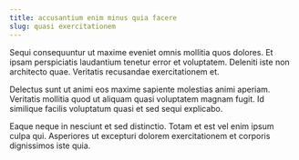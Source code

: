 ```yaml
---
title: accusantium enim minus quia facere
slug: quasi exercitationem
---
```


Sequi consequuntur ut maxime eveniet omnis mollitia quos dolores. Et ipsam perspiciatis laudantium tenetur error et voluptatem. Deleniti iste non architecto quae. Veritatis recusandae exercitationem et.

Delectus sunt ut animi eos maxime sapiente molestias animi aperiam. Veritatis mollitia quod ut aliquam quasi voluptatem magnam fugit. Id similique facilis voluptatum quasi et sed sequi explicabo.

Eaque neque in nesciunt et sed distinctio. Totam et est vel enim ipsum culpa qui. Asperiores ut excepturi dolorem exercitationem et corporis dignissimos iste quia.
